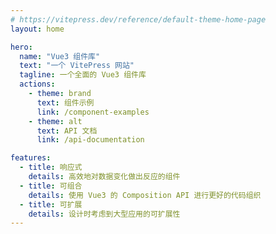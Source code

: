 ```yaml
---
# https://vitepress.dev/reference/default-theme-home-page
layout: home

hero:
  name: "Vue3 组件库"
  text: "一个 VitePress 网站"
  tagline: 一个全面的 Vue3 组件库
  actions:
    - theme: brand
      text: 组件示例
      link: /component-examples
    - theme: alt
      text: API 文档
      link: /api-documentation

features:
  - title: 响应式
    details: 高效地对数据变化做出反应的组件
  - title: 可组合
    details: 使用 Vue3 的 Composition API 进行更好的代码组织
  - title: 可扩展
    details: 设计时考虑到大型应用的可扩展性
---
```

